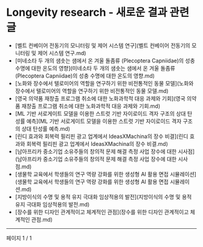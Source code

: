 # Longevity research - 새로운 결과 관련 글

- [벨트 컨베이어 전동기의 모니터링 및 제어 시스템 연구](벨트 컨베이어 전동기의 모니터링 및 제어 시스템 연구.md)
- [미네소타 두 개의 샘솟는 샘에서 온 겨울 돌좀류 (Plecoptera Capniidae)의 성충 수명에 대한 온도의 영향](미네소타 두 개의 샘솟는 샘에서 온 겨울 돌좀류 (Plecoptera Capniidae)의 성충 수명에 대한 온도의 영향.md)
- [노화와 장수에서 텔로미어의 역할을 연구하기 위한 비전통적인 동물 모델](노화와 장수에서 텔로미어의 역할을 연구하기 위한 비전통적인 동물 모델.md)
- [영국 의약품 재창출 프로그램 취소에 대한 노화과학적 대응 과제와 기회](영국 의약품 재창출 프로그램 취소에 대한 노화과학적 대응 과제와 기회.md)
- [ML 기반 서로게이트 모델을 이용한 스트럿 기반 자이로이드 격자 구조의 상대 탄성률 예측](ML 기반 서로게이트 모델을 이용한 스트럿 기반 자이로이드 격자 구조의 상대 탄성률 예측.md)
- [린디 효과와 회복력 필리핀 광고 업계에서 IdeasXMachina의 장수 비결](린디 효과와 회복력 필리핀 광고 업계에서 IdeasXMachina의 장수 비결.md)
- [남아프리카 중소기업 소유주들의 창의적 문제 해결 측정 사업 장수에 대한 시사점](남아프리카 중소기업 소유주들의 창의적 문제 해결 측정 사업 장수에 대한 시사점.md)
- [생물학 교육에서 학생들의 연구 역량 강화를 위한 생성형 AI 활용 면접 시뮬레이션](생물학 교육에서 학생들의 연구 역량 강화를 위한 생성형 AI 활용 면접 시뮬레이션.md)
- [지방이식의 수명 및 용적 유지 극대화 임상적용의 발전](지방이식의 수명 및 용적 유지 극대화 임상적용의 발전.md)
- [장수를 위한 디자인 관계적이고 체계적인 관점](장수를 위한 디자인 관계적이고 체계적인 관점.md)

---
페이지 1 / 1